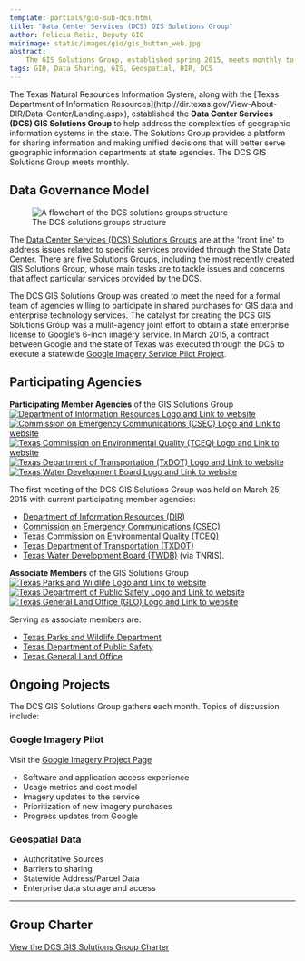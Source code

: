 ```yaml
---
template: partials/gio-sub-dcs.html
title: "Data Center Services (DCS) GIS Solutions Group"
author: Felicia Retiz, Deputy GIO
mainimage: static/images/gio/gis_button_web.jpg
abstract:
    The GIS Solutions Group, established spring 2015, meets monthly to discuss projects and solutions related to GIS services procured through the Data Services Center. 
tags: GIO, Data Sharing, GIS, Geospatial, DIR, DCS
---
```


<p class="lead">The Texas Natural Resources Information System, along with the [Texas Department of Information Resources](http://dir.texas.gov/View-About-DIR/Data-Center/Landing.aspx), established the <strong>Data Center Services (DCS) GIS Solutions Group</strong> to help address the complexities of geographic information systems in the state. The Solutions Group provides a platform for sharing information and making unified decisions that will better serve geographic information departments at state agencies. The DCS GIS Solutions Group meets monthly.</p>

## Data Governance Model
<figure>
<img class="img-responsive" src="{{ m.link('static/images/gio/dcs_groups.jpg')}}" alt="A flowchart of the DCS solutions groups structure">
<figcaption class="right-align">The DCS solutions groups structure</figcaption>
</figure>

The [Data Center Services (DCS) Solutions Groups](http://dir.texas.gov/View-About-DIR/Data-Center/Pages/Content.aspx?id=12) are at the 'front line' to address issues related to specific services provided through the State Data Center. There are five Solutions Groups, including the most recently created GIS Solutions Group, whose main tasks are to tackle issues and concerns that affect particular services provided by the DCS.

The DCS GIS Solutions Group was created to meet the need for a formal team of agencies willing to participate in shared purchases for GIS data and enterprise technology services.  The catalyst for creating the DCS GIS Solutions Group was a mulit-agency joint effort to obtain a state enterprise license to Google’s 6-inch imagery service. In March 2015, a contract between Google and the state of Texas was executed through the DCS to execute a statewide [Google Imagery Service Pilot Project](texas-google-imagery).

## Participating Agencies

<section class="gio-agency-collection container">
   <div class="row">
      <div class="member-box member">
        <strong>Participating Member Agencies</strong> of the GIS Solutions Group
      </div>
   </div>
    <div class="row">
      <div class="col-xs-5ths">
        <span class="glyphicon glyphicon-arrow-down member"></span>
        <a class="gio-agency" href="http://www.dir.texas.gov">
          <img class="img-responsive" src="{{m.link('static/images/logos/dir_logo_padded.jpg')}}" alt="Department of Information Resources Logo and Link to website">
        </a>
      </div>
      <div class="col-xs-5ths">
        <span class="glyphicon glyphicon-arrow-down member"></span>
        <a class="gio-agency" href="http://www.csec.texas.gov/">
          <img class="img-responsive" src="{{m.link('static/images/logos/csec_logo_med.jpg')}}" alt="Commission on Emergency Communications (CSEC) Logo and Link to website">
        </a>
      </div>
        <div class="col-xs-5ths">
        <span class="glyphicon glyphicon-arrow-down member"></span>
        <a class="gio-agency" href="http://www.tceq.state.tx.us">
          <img title="Visit the Texas Commission on Environmental Quality (TCEQ) website" class="img-responsive" src="{{m.link('static/images/statewide-orthoimagery/logos/tceq_logo.jpg')}}" alt="Texas Commission on Environmental Quality (TCEQ) Logo and Link to website">
        </a>
      </div>
      <div class="col-xs-5ths">
        <span class="glyphicon glyphicon-arrow-down member"></span>
        <a title="Visit the Texas Department of Transportation website" class="gio-agency" href="http://www.txdot.gov">
          <img class="img-responsive" src="{{m.link('static/images/statewide-orthoimagery/logos/txdot.jpg')}}" alt="Texas Department of Transportation (TxDOT) Logo and Link to website">
        </a>
      </div>
      <div class="col-xs-5ths">
        <span class="glyphicon glyphicon-arrow-down member"></span>
        <a class="gio-agency" href="http://www.twdb.texas.gov">
          <img class="img-responsive" src="{{m.link('static/images/logos/twdb_web_med_rect.jpg')}}" alt="Texas Water Development Board Logo and Link to website">
        </a>
      </div>
   </div>
</section>

The first meeting of the DCS GIS Solutions Group was held on March 25, 2015 with current participating member agencies: 
- [Department of Information Resources (DIR)](http://dir.texas.gov/)
- [Commission on Emergency Communications (CSEC)](http://www.csec.texas.gov/)
- [Texas Commission on Environmental Quality (TCEQ)](http://www.tceq.state.tx.us/)
- [Texas Department of Transportation (TXDOT)](https://www.txdot.gov/)
- [Texas Water Development Board (TWDB)](http://www.twdb.texas.gov/) (via TNRIS). 

<section class="gio-agency-collection container">
   <div class="row">
      <div class="member-box associate">
        <strong>Associate Members</strong> of the GIS Solutions Group
      </div>
   </div>
    <div class="row">
      <div class="col-xs-4">
        <span class="glyphicon glyphicon-arrow-down associate"></span>
        <a class="gio-agency" href="http://www.tpwd.texas.gov">
          <img class="img-responsive" src="{{m.link('static/images/logos/tpwd_logo.jpg')}}" alt="Texas Parks and Wildlife Logo and Link to website">
        </a>
      </div>
        <div class="col-xs-4">
        <span class="glyphicon glyphicon-arrow-down associate"></span>
        <a class="gio-agency" href="https://www.txdps.state.tx.us/">
          <img class="img-responsive" src="{{m.link('static/images/logos/tx_dps_logo.jpg')}}" alt="Texas Department of Public Safety Logo and Link to website">
        </a>
      </div>
      <div class="col-xs-4">
        <span class="glyphicon glyphicon-arrow-down associate"></span>
        <a class="gio-agency" href="http://www.glo.texas.gov">
          <img class="img-responsive" src="{{m.link('static/images/statewide-orthoimagery/logos/glo_logo.jpg')}}" alt="Texas General Land Office (GLO) Logo and Link to website">
        </a>
      </div>
</section>

Serving as associate members are: 

- [Texas Parks and Wildlife Department](http://tpwd.texas.gov/)
- [Texas Department of Public Safety](https://www.txdps.state.tx.us/)
- [Texas General Land Office](http://www.glo.texas.gov/) 

## Ongoing Projects

The DCS GIS Solutions Group gathers each month. Topics of discussion include:

### Google Imagery Pilot

Visit the [Google Imagery Project Page](texas-google-imagery)

- Software and application access experience
- Usage metrics and cost model
- Imagery updates to the service
- Prioritization of new imagery purchases
- Progress updates from Google

### Geospatial Data

- Authoritative Sources
- Barriers to sharing
- Statewide Address/Parcel Data
- Enterprise data storage and access

****

## Group Charter

<a href="{{m.link('static/documents/gis-solutions-meeting/gis-solution-group-charter-final.pdf')}}"><i class="glyphicon glyphicon-file"></i> View the DCS GIS Solutions Group Charter</a>
